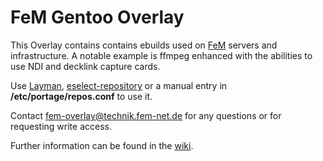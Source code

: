 # FeM Gentoo Overlay
This Overlay contains contains ebuilds used on [FeM](https://www.fem.tu-ilmenau.de/) servers and infrastructure.
A notable example is ffmpeg enhanced with the abilities to use NDI and decklink capture cards.

Use [Layman](https://wiki.gentoo.org/wiki/Layman), [eselect-repository](https://wiki.gentoo.org/wiki/Eselect/Repository) or a manual entry in **/etc/portage/repos.conf** to use it.

Contact fem-overlay@technik.fem-net.de for any questions or for requesting write access.

Further information can be found in the [wiki](https://wiki.fem.tu-ilmenau.de/public/technik/gentoo-overlay).
